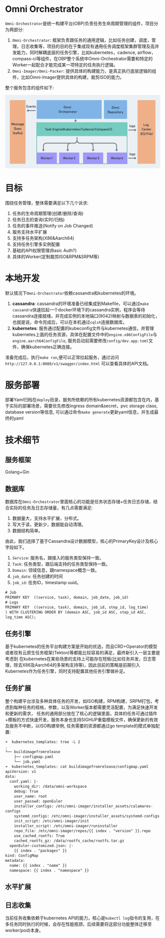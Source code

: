 # Omni Orchestrator 
`Omni-Orchestrator`是统一构建平台(OBP)负责任务生命周期管理的组件，项目分为两部分:
1. `Omni-Orchestrator`: 框架负责跟任务的通用逻辑，比如任务创建，调度，管理，日志收集等，项目的目的在于集成现有通用任务调度框架集群管理及高并发能力，同时解耦底层的任务引擎，比如kubernetes，cadence, airflow，compass-ci等组件，在OBP整个系统中Omni-Orchestrator需要和特定的Worker一起配合才能完成某一项特定的任务执行逻辑。
2. `Omni-Imager/Omni-Packer`: 提供具体的构建能力，是真正执行底层逻辑的组件，比如Omni-Imager提供具体的构建，裁剪ISO的能力。

整个服务包含的组件如下:

![Architecture](./docs/assets/architecture.jpg)
# 目标
围绕任务管理，整体需要满足以下几个诉求:
1. 任务的生命周期管理(创建/删除/查询)
2. 任务日志的查询(实时/归档)
3. 任务的事件推送(Notify on Job Changed)
4. 服务支持水平扩展
5. 支持多任务架构(X86&Aarch64)
6. 支持任务引擎多实例配置
7. 基础的API权限管理(Basic Auth?)
8. 具体的Worker(定制裁剪ISO&RPM&SRPM等)

# 本地开发
默认情况下`Omni-Orchestrator`依赖cassandra和kubernetes的环境。
1. **cassandra**: cassandra的环境准备已经集成到Makefile，可以通过`make cassandra`快速拉起一个docker环境下的cassandra实例，程序会等待cassandra连接就绪，并完成实例的本地端口(9042)映射与数据表的初始化，也就是说，命令完成后，可以在本机通过`cqlsh`连接数据库。
2. **kubernetes**: 服务通过配置的kubeconfig文件与kubernetes通信，并管理kubernetes上面的任务资源，具体在配置文件中的`engine.x86ConfigFile`与`engine.aarch64ConfigFile`, 服务启动前需要修改`config/dev.app.toml`文件，确保kubernetes正确连接。

准备完成后，执行`make run`,便可以正常拉起服务，通过访问 `http://127.0.0.1:8080/v1/swagger/index.html` 可以查看具体的API文档。

# 服务部署
部署Yaml归档在`deploy`目录，服务所依赖的所有kubernetes资源都包含在内，基于实际的部署场景，需要优先修改ingress domain&secret，pvc storage class, database version等信息, 可以通过命令`make generate`更新yaml信息，并生成最终的yaml

# 技术细节
## 服务框架
Golang+Gin

## 数据库

数据库在`Omni-Orchestrator`里面核心的功能是任务状态存储+任务日志存储，结合实际的任务及日志存储量，有几点需要满足:
1. 数据量大，支持水平扩展，分布式。
2. 写大于读，更新少，数据能自动清理。
3. 数据结构简单。

由此，我们选择了基于Cassandra设计数据模型，核心的PrimaryKey设计及核心字段如下。
1. `Service`: 服务名，跟接入的服务类型保持一致。
2. `Task`: 任务类型，跟后端支持的任务类型保持一致。
3. `Domain`: 领域信息，跟namespace概念一致。
4. `job_date`: 任务创建的时间
5. `job_id`: 任务ID，timestamp uuid。
```shell
# Job
PRIMARY KEY  ((service, task), domain, job_date, job_id)
# Logs
PRIMARY KEY  ((service, task), domain, job_id, step_id, log_time)
) WITH CLUSTERING ORDER BY (domain ASC, job_id ASC, step_id ASC, log_time ASC);
```
## 任务引擎
基于kubernetes的任务平台构建方案是开始的优选，而且CRD+Operator的模型或者现有云原生任务框架(Tekton)等都能比较容易的满足，最终新引入一层主要是考虑到
在kubernetes在某些场景的支持上可能存在短板(比如任务并发，日志管理，除去X86及Aarch64的多架构支持等)，因此目前的策略是前期引入Kubernetes作为任务引擎，同时支持配置其他任务引擎做补足。

## 任务扩展
整个构建平台涉及多种具体任务的开发，如ISO构建，RPM构建，SRPM打包，考虑到每种任务的规格，参数，以及Worker版本都需要灵活配置，为满足快速开发和更新的需求，
任务的通用部分放在了核心的逻辑里面，具体的任务可通过插件+模板的方式快速开发，服务本身也支持SIGHUP重载模板文件，确保更新的有效及服务不中断，以ISO构建举例, 任务需要的资源都通过go template的模式单独配置:
```shell
➜  kubernetes_templates: tree -L 2
.
└── buildimagefromrelease
    ├── configmap.yaml
    └── job.yaml
➜  kubernetes_templates: cat buildimagefromrelease/configmap.yaml
apiVersion: v1
data:
  conf.yaml: |-
    working_dir: /data/omni-workspace
    debug: True
    user_name: root
    user_passwd: openEuler
    installer_configs: /etc/omni-imager/installer_assets/calamares-configs
    systemd_configs: /etc/omni-imager/installer_assets/systemd-configs
    init_script: /etc/omni-imager/init
    installer_script: /etc/omni-imager/runinstaller
    repo_file: /etc/omni-imager/repos/{{ index . "version" }}.repo
    use_cached_rootfs: True
    cached_rootfs_gz: /data/rootfs_cache/rootfs.tar.gz
  openEuler-customized.json: |-
    {{ index . "packages" }}
kind: ConfigMap
metadata:
  name: {{ index . "name" }}
  namespace: {{ index . "namespace" }}
```
## 水平扩展

## 日志收集
当前任务收集依赖于kubernetes API的能力，核心是`kubectl log`指令的复用，在多任务同时执行的时候，会存在性能瓶颈，后续需要将这部分功能整体迁移至worker(pod)本身。
